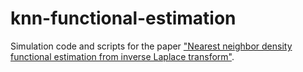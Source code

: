 # knn-functional-estimation
Simulation code and scripts for the paper ["Nearest neighbor density functional estimation from inverse Laplace transform"](https://arxiv.org/abs/1805.08342).
